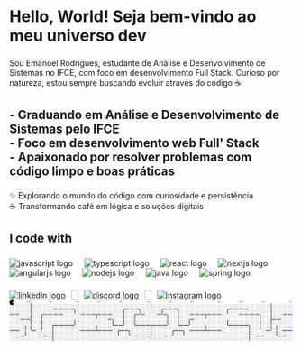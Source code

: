 <h1 align="left">Hello, World! Seja bem-vindo ao meu universo dev</h1>

###

<p align="left">Sou Emanoel Rodrigues, estudante de Análise e Desenvolvimento de Sistemas no IFCE, com foco em desenvolvimento Full Stack. Curioso por natureza, estou sempre buscando evoluir através do código ☕</p>

###

<h2 align="left">- Graduando em Análise e Desenvolvimento de Sistemas pelo IFCE  <br>- Foco em desenvolvimento web Full' Stack  <br>- Apaixonado por resolver problemas com código limpo e boas práticas</h2>

###

<p align="left">✨ Explorando o mundo do código com curiosidade e persistência  <br>☕ Transformando café em lógica e soluções digitais</p>

###

<h2 align="left">I code with</h2>

###

<div align="left">
  <img src="https://cdn.jsdelivr.net/gh/devicons/devicon/icons/javascript/javascript-original.svg" style="height: 40px; max-height: 40px" alt="javascript logo" />
  <img width="12" />
  <img src="https://cdn.jsdelivr.net/gh/devicons/devicon/icons/typescript/typescript-original.svg" style="height: 40px; max-height: 40px;" alt="typescript logo" />
  <img width="12" />
  <img src="https://cdn.jsdelivr.net/gh/devicons/devicon/icons/react/react-original.svg" style="height: 40px; max-height: 40px" alt="react logo" />
  <img width="12" />
  <img src="https://cdn.jsdelivr.net/gh/devicons/devicon/icons/nextjs/nextjs-original.svg" style="height: 40px; max-height: 40px;" alt="nextjs logo" />
  <img width="12" />
  <img src="https://cdn.jsdelivr.net/gh/devicons/devicon/icons/angularjs/angularjs-original.svg" style="height: 40px; max-height: 40px" alt="angularjs logo" />
  <img width="12" />
  <img src="https://cdn.jsdelivr.net/gh/devicons/devicon/icons/nodejs/nodejs-original.svg" style="height: 40px; max-height: 40px" alt="nodejs logo" />
  <img width="12" />
  <img src="https://cdn.jsdelivr.net/gh/devicons/devicon/icons/java/java-original.svg" style="height: 40px; max-height: 40px" alt="java logo" />
  <img width="12" />
  <img src="https://cdn.jsdelivr.net/gh/devicons/devicon/icons/spring/spring-original.svg" style="height: 40px; max-height: 40px" alt="spring logo" />
</div>


###

<div align="right" style="display: flex; gap: 10px">
  <a href="https://www.linkedin.com/in/emanoel-rodrigues-055710193/" target="_blank">
    <img src="https://raw.githubusercontent.com/maurodesouza/profile-readme-generator/master/src/assets/icons/social/linkedin/default.svg" width="50" height="50" alt="linkedin logo"  />
  </a>
  <img width="12" />
  
  <a href="https://discord.com/users/442078234499219456" target="_blank">
    <img src="https://raw.githubusercontent.com/maurodesouza/profile-readme-generator/master/src/assets/icons/social/discord/default.svg" width="50" height="50" alt="discord logo"  />
  </a>
  <img width="12" />
  
  <a href="https://www.instagram.com/emanuellegario/" target="_blank">
    <img src="https://raw.githubusercontent.com/maurodesouza/profile-readme-generator/master/src/assets/icons/social/instagram/default.svg" width="50" height="50" alt="instagram logo"  />
  </a>
</div>

<picture>
  <source media="(prefers-color-scheme: dark)" srcset="https://raw.githubusercontent.com/EmanoelRodrigues-darmlabs/EmanoelRodrigues-darmlabs/dist/pacman-contribution-graph-dark.svg">
  <source media="(prefers-color-scheme: light)" srcset="https://raw.githubusercontent.com/EmanoelRodrigues-darmlabs/EmanoelRodrigues-darmlabs/dist/pacman-contribution-graph.svg">
  <img alt="pacman contribution graph" src="https://raw.githubusercontent.com/EmanoelRodrigues-darmlabs/EmanoelRodrigues-darmlabs/dist/pacman-contribution-graph.svg">
</picture>

###

